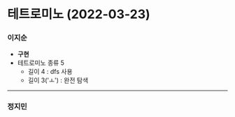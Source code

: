 # 테트로미노 (2022-03-23)
### 이지순
* **구현**
* 테트로미노 종류 5
  * 길이 4 : dfs 사용
  * 길이 3('ㅗ') : 완전 탐색
---
### 정지민
